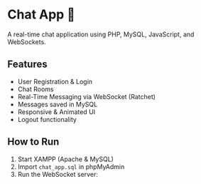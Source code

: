 # Chat App 💬

A real-time chat application using PHP, MySQL, JavaScript, and WebSockets.

## Features
- User Registration & Login
- Chat Rooms
- Real-Time Messaging via WebSocket (Ratchet)
- Messages saved in MySQL
- Responsive & Animated UI
- Logout functionality

## How to Run

1. Start XAMPP (Apache & MySQL)
2. Import `chat_app.sql` in phpMyAdmin
3. Run the WebSocket server:
